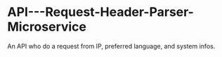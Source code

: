 # API---Request-Header-Parser-Microservice
An API who do a request from IP, preferred language, and system infos.
